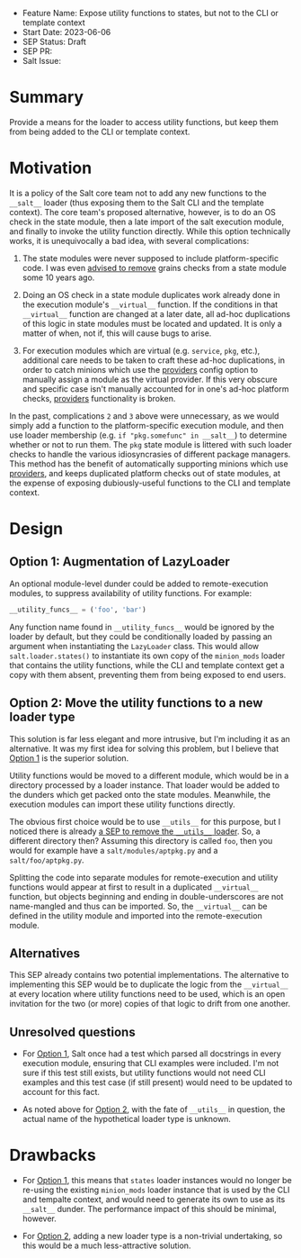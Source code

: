 - Feature Name: Expose utility functions to states, but not to the CLI or template context
- Start Date: 2023-06-06
- SEP Status: Draft
- SEP PR:
- Salt Issue:

# Summary
[summary]: #summary

Provide a means for the loader to access utility functions, but keep them from
being added to the CLI or template context.

# Motivation
[motivation]: #motivation

It is a policy of the Salt core team not to add any new functions to the
`__salt__` loader (thus exposing them to the Salt CLI and the template
context).  The core team's proposed alternative, however, is to do an OS check
in the state module, then a late import of the salt execution module, and
finally to invoke the utility function directly. While this option technically
works, it is unequivocally a bad idea, with several complications:

1. The state modules were never supposed to include platform-specific code. I
   was even [advised to
   remove](https://github.com/saltstack/salt/pull/3019#issuecomment-11680999)
   grains checks from a state module some 10 years ago.

2. Doing an OS check in a state module duplicates work already done in the
   execution module's `__virtual__` function. If the conditions in that
   `__virtual__` function are changed at a later date, all ad-hoc duplications
   of this logic in state modules must be located and updated. It is only a
   matter of when, not if, this will cause bugs to arise.

3. For execution modules which are virtual (e.g. `service`, `pkg`, etc.),
   additional care needs to be taken to craft these ad-hoc duplications, in
   order to catch minions which use the
   [providers](https://docs.saltproject.io/en/latest/ref/configuration/minion.html#providers)
   config option to manually assign a module as the virtual provider. If this
   very obscure and specific case isn't manually accounted for in one's ad-hoc
   platform checks,
   [providers](https://docs.saltproject.io/en/latest/ref/configuration/minion.html#providers)
   functionality is broken.

In the past, complications `2` and `3` above were unnecessary, as we would
simply add a function to the platform-specific execution module, and then use
loader membership (e.g. `if "pkg.somefunc" in __salt__`) to determine whether
or not to run them. The `pkg` state module is littered with such loader checks
to handle the various idiosyncrasies of different package managers. This method
has the benefit of automatically supporting minions which use
[providers](https://docs.saltproject.io/en/latest/ref/configuration/minion.html#providers),
and keeps duplicated platform checks out of state modules, at the expense of
exposing dubiously-useful functions to the CLI and template context.

# Design
[design]: #detailed-design

## Option 1: Augmentation of LazyLoader
[option-1]: #option-1

An optional module-level dunder could be added to remote-execution modules, to
suppress availability of utility functions. For example:

```python
__utility_funcs__ = ('foo', 'bar')
```

Any function name found in `__utility_funcs__` would be ignored by the loader
by default, but they could be conditionally loaded by passing an argument when
instantiating the `LazyLoader` class. This would allow `salt.loader.states()`
to instantiate its own copy of the `minion_mods` loader that contains the
utility functions, while the CLI and template context get a copy with them
absent, preventing them from being exposed to end users.

## Option 2: Move the utility functions to a new loader type
[option-2]: #option-2

This solution is far less elegant and more intrusive, but I'm including it as
an alternative. It was my first idea for solving this problem, but I believe
that [Option 1](#option-1) is the superior solution.

Utility functions would be moved to a different module, which would be in a
directory processed by a loader instance. That loader would be added to the
dunders which get packed onto the state modules.  Meanwhile, the execution
modules can import these utility functions directly.

The obvious first choice would be to use `__utils__` for this purpose, but I
noticed there is already [a SEP to remove the `__utils__`
loader](https://github.com/saltstack/salt-enhancement-proposals/pull/66). So,
a different directory then? Assuming this directory is called `foo`, then you
would for example have a `salt/modules/aptpkg.py` and a `salt/foo/aptpkg.py`.

Splitting the code into separate modules for remote-execution and utility
functions would appear at first to result in a duplicated `__virtual__`
function, but objects beginning and ending in double-underscores are not
name-mangled and thus can be imported. So, the `__virtual__` can be defined in
the utility module and imported into the remote-execution module.

## Alternatives
[alternatives]: #alternatives

This SEP already contains two potential implementations. The alternative to
implementing this SEP would be to duplicate the logic from the `__virtual__` at
every location where utility functions need to be used, which is an open
invitation for the two (or more) copies of that logic to drift from one
another.

## Unresolved questions
[unresolved]: #unresolved-questions

- For [Option 1](#option-1), Salt once had a test which parsed all docstrings
  in every execution module, ensuring that CLI examples were included. I'm not
  sure if this test still exists, but utility functions would not need CLI
  examples and this test case (if still present) would need to be updated to
  account for this fact.

- As noted above for [Option 2](#option-2), with the fate of `__utils__` in
  question, the actual name of the hypothetical loader type is unknown.

# Drawbacks
[drawbacks]: #drawbacks

- For [Option 1](#option-1), this means that `states` loader instances would no
  longer be re-using the existing `minion_mods` loader instance that is used by
  the CLI and tempalte context, and would need to generate its own to use as
  its `__salt__` dunder. The performance impact of this should be minimal,
  however.

- For [Option 2](#option-2), adding a new loader type is a non-trivial
  undertaking, so this would be a much less-attractive solution.
